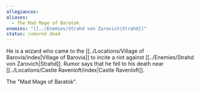 ```yaml
---
allegiances: 
aliases:
  - The Mad Mage of Baratok
enemies: "[[../Enemies/Strahd von Zarovich|Strahd]]"
status: rumored dead
---
```



He is a wizard who came to the [[../Locations/Village of Barovia/index|Village of Barovia]] to incite a riot against [[../Enemies/Strahd von Zarovich|Strahd]]. Rumor says that he fell to his death near [[../Locations/Castle Ravenloft/index|Castle Ravenloft]].

The "Mad Mage of Baratok".